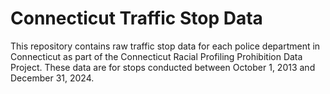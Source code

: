 # Connecticut Traffic Stop Data

This repository contains raw traffic stop data for each police department in Connecticut as part of the Connecticut Racial Profiling Prohibition Data Project. These data are for stops conducted between October 1, 2013 and December 31, 2024.
